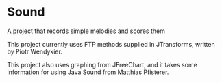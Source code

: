 Sound
=====

A project that records simple melodies and scores them

This project currently uses FTP methods supplied in JTransforms, written by 
Piotr Wendykier.

This project also uses graphing from JFreeChart, and it takes some information
for using Java Sound from Matthias Pfisterer.  
